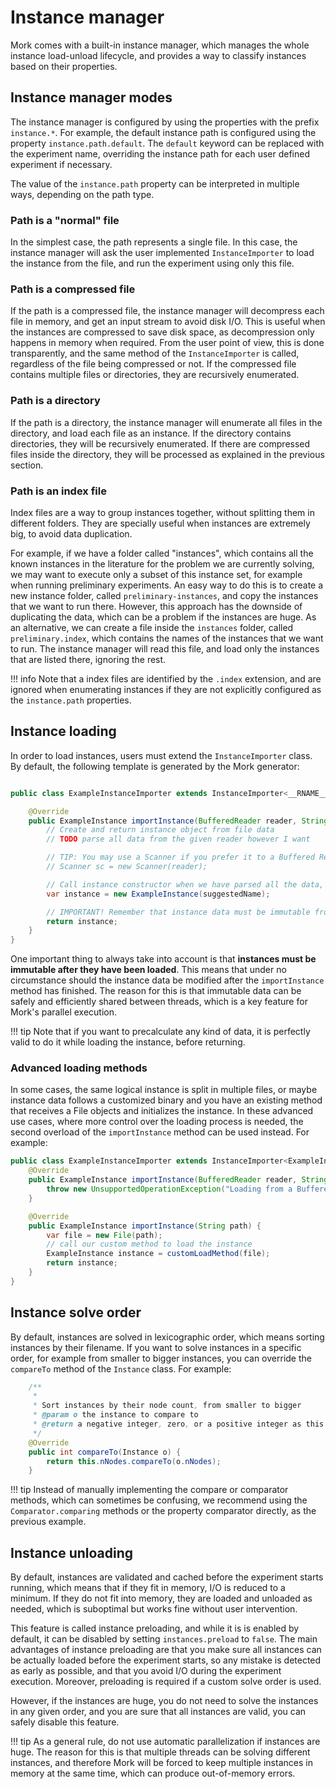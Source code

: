 # Instance manager
Mork comes with a built-in instance manager, which manages the whole instance load-unload lifecycle, 
and provides a way to classify instances based on their properties. 

## Instance manager modes
The instance manager is configured by using the properties with the prefix `instance.*`. For example,
the default instance path is configured using the property `instance.path.default`.
The `default` keyword can be replaced with the experiment name, 
overriding the instance path for each user defined experiment if necessary. 

The value of the `instance.path` property can be interpreted in multiple ways, depending on the path type.

### Path is a "normal" file
In the simplest case, the path represents a single file. In this case, the instance manager will ask
the user implemented `InstanceImporter` to load the instance from the file, and run the experiment using only this file.

### Path is a compressed file
If the path is a compressed file, the instance manager will decompress each file in memory,
and get an input stream to avoid disk I/O. This is useful when the instances are compressed to save disk space, as 
decompression only happens in memory when required. From the user point of view, this is done transparently, and the
same method of the `InstanceImporter` is called, regardless of the file being compressed or not. If the compressed file
contains multiple files or directories, they are recursively enumerated.

### Path is a directory
If the path is a directory, the instance manager will enumerate all files in the directory,
and load each file as an instance. If the directory contains directories, they will be recursively enumerated.
If there are compressed files inside the directory, they will be processed as explained in the previous section.

### Path is an index file
Index files are a way to group instances together, without splitting them in different folders. 
They are specially useful when instances are extremely big, to avoid data duplication. 

For example, if we have a folder called "instances", which contains all the known instances in the literature for the problem we are currently solving, 
we may want to execute only a subset of this instance set, for example when running preliminary experiments. An easy way to do this is to create a new instance folder, called `preliminary-instances`, and copy the instances that we want to run there. However, this approach has the downside of duplicating the data, which can be a problem if the instances are huge.
As an alternative, we can create a file inside the `instances` folder, called `preliminary.index`, which contains the names of the instances that we want to run. The instance manager will read this file, and load only the instances that are listed there, ignoring the rest.

!!! info
    Note that a index files are identified by the `.index` extension, and are ignored when enumerating instances if they are not explicitly configured as the `instance.path` properties. 


## Instance loading
In order to load instances, users must extend the `InstanceImporter` class.
By default, the following template is generated by the Mork generator:

```java

public class ExampleInstanceImporter extends InstanceImporter<__RNAME__Instance> {

    @Override
    public ExampleInstance importInstance(BufferedReader reader, String suggestedName) throws IOException {
        // Create and return instance object from file data
        // TODO parse all data from the given reader however I want

        // TIP: You may use a Scanner if you prefer it to a Buffered Reader:
        // Scanner sc = new Scanner(reader);

        // Call instance constructor when we have parsed all the data, passing data as we see fit
        var instance = new ExampleInstance(suggestedName);

        // IMPORTANT! Remember that instance data must be immutable from this point
        return instance;
    }
}
```

One important thing to always take into account is that **instances must be immutable after they have been loaded**.
This means that under no circumstance should the instance data be modified after the `importInstance` method
has finished. The reason for this is that immutable data can be safely and efficiently shared between threads, 
which is a key feature for Mork's parallel execution. 

!!! tip
    Note that if you want to precalculate any kind of data, it is perfectly valid to do it while loading the instance, before returning.
    

### Advanced loading methods
In some cases, the same logical instance is split in multiple files, or maybe instance data follows a customized binary
and you have an existing method that receives a File objects and initializes the instance. In these advanced use cases,
where more control over the loading process is needed, the second overload of the `importInstance` method can be used
instead. For example:
```java
public class ExampleInstanceImporter extends InstanceImporter<ExampleInstance> {
    @Override
    public ExampleInstance importInstance(BufferedReader reader, String suggestedName) throws IOException {
        throw new UnsupportedOperationException("Loading from a BufferedReader is not supported");
    }

    @Override
    public ExampleInstance importInstance(String path) {
        var file = new File(path);
        // call our custom method to load the instance
        ExampleInstance instance = customLoadMethod(file);
        return instance;
    }
}
```

## Instance solve order
By default, instances are solved in lexicographic order, which means sorting instances by their filename. 
If you want to solve instances in a specific order, for example from smaller to bigger instances, you can 
override the `compareTo` method of the `Instance` class. For example:
```java
    /**
     *
     * Sort instances by their node count, from smaller to bigger
     * @param o the instance to compare to
     * @return a negative integer, zero, or a positive integer as this instance is less than, equal to, or greater than the specified instance.
     */
    @Override
    public int compareTo(Instance o) {
        return this.nNodes.compareTo(o.nNodes);
    }
```

!!! tip
    Instead of manually implementing the compare or comparator methods, which can sometimes be confusing, we recommend using the `Comparator.comparing` methods or the property comparator directly, as the previous example.


## Instance unloading

By default, instances are validated and cached before the experiment starts running, which means that if they 
fit in memory, I/O is reduced to a minimum. If they do not fit into memory, 
they are loaded and unloaded as needed, which is suboptimal but works fine without user intervention. 

This feature is called instance preloading, and while it is is enabled by default, 
it can be disabled by setting `instances.preload` to `false`. The main advantages of instance preloading are that you make sure
all instances can be actually loaded before the experiment starts, so any mistake is detected as early as possible, and that you avoid I/O during the experiment execution.
Moreover, preloading is required if a custom solve order is used.

However, if the instances are huge, you do not need to solve the instances in any given order, and you are sure that all instances are valid, you can safely disable this feature. 

!!! tip
    As a general rule, do not use automatic parallelization if instances are huge. The reason for this is that multiple threads can be solving different instances, and therefore Mork will be forced to keep multiple instances in memory at the same time, which can produce out-of-memory errors.

